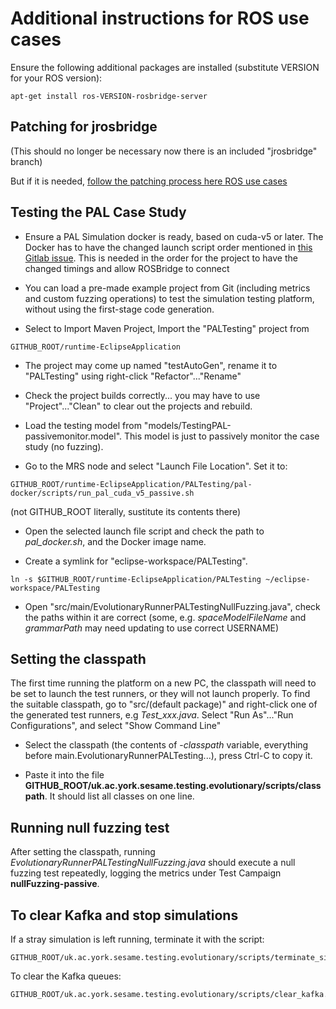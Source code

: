 # Additional instructions for ROS use cases
Ensure the following additional packages are installed (substitute
VERSION for your ROS version):

```
apt-get install ros-VERSION-rosbridge-server
```

## Patching for jrosbridge

(This should no longer be necessary now there is an included
"jrosbridge" branch)

But if it is needed, [follow the patching process here ROS use cases](./INSTALL-linux-ros-jrosbridge.md)

## Testing the PAL Case Study

- Ensure a PAL Simulation docker is ready, based on cuda-v5 or
later. The Docker has to have the changed launch script order
mentioned in [this Gitlab
issue](https://gitlab.com/pal-robotics/sesame/dockers/-/issues/6).
This is needed in the order for the project to have the changed
timings and allow ROSBridge to connect

- You can load a pre-made example project from Git (including metrics
  and custom fuzzing operations) to test the simulation testing
  platform, without using the first-stage code generation.

- Select to Import Maven Project, Import the "PALTesting" project from
```
GITHUB_ROOT/runtime-EclipseApplication
```

- The project may come up named "testAutoGen", rename it to "PALTesting" using
  right-click "Refactor"..."Rename"

- Check the project builds correctly... you may have to use
  "Project"..."Clean" to clear out the projects and rebuild.
  
- Load the testing model from
  "models/TestingPAL-passivemonitor.model". This model is just to
  passively monitor the case study (no fuzzing).

- Go to the MRS node and select "Launch File Location". Set it to:
```
GITHUB_ROOT/runtime-EclipseApplication/PALTesting/pal-docker/scripts/run_pal_cuda_v5_passive.sh
```
(not GITHUB_ROOT literally, sustitute its contents there)

- Open the selected launch file script and check the path to
  *pal_docker.sh*, and the Docker image name.

- Create a symlink for "eclipse-workspace/PALTesting".
```
ln -s $GITHUB_ROOT/runtime-EclipseApplication/PALTesting ~/eclipse-workspace/PALTesting
```

- Open "src/main/EvolutionaryRunnerPALTestingNullFuzzing.java", check
  the paths within it are correct (some, e.g. *spaceModelFileName* and
  *grammarPath* may need updating to use correct USERNAME)
  
## Setting the classpath

The first time running the platform on a new PC, the classpath will
need to be set to launch the test runners, or they will not launch
properly. To find the suitable classpath, go to "src/(default
package)" and right-click one of the generated test runners, e.g
*Test_xxx.java*. Select "Run As"..."Run Configurations", and select
"Show Command Line"

- Select the classpath (the contents of -*classpath* variable,
  everything before main.EvolutionaryRunnerPALTesting...), press
  Ctrl-C to copy it.

- Paste it into the file
  **GITHUB_ROOT/uk.ac.york.sesame.testing.evolutionary/scripts/classpath**.
  It should list all classes on one line. 
  
## Running null fuzzing test

After setting the classpath, running
*EvolutionaryRunnerPALTestingNullFuzzing.java* should execute a null
fuzzing test repeatedly, logging the metrics under Test Campaign
**nullFuzzing-passive**.

## To clear Kafka and stop simulations

If a stray simulation is left running, terminate it with the script:
```
GITHUB_ROOT/uk.ac.york.sesame.testing.evolutionary/scripts/terminate_sim.sh
```
  
To clear the Kafka queues:
```
GITHUB_ROOT/uk.ac.york.sesame.testing.evolutionary/scripts/clear_kafka.sh
```
